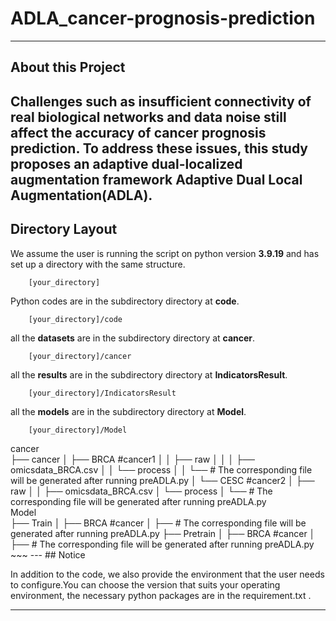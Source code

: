 # ADLA_cancer-prognosis-prediction
---

## About this Project

Challenges such as insufficient connectivity of real biological networks and data noise still affect the accuracy of cancer prognosis prediction. To address these issues, this study proposes an adaptive dual-localized augmentation framework Adaptive Dual Local Augmentation(ADLA).
---
## Directory Layout

We assume the user is running the script on python version **3.9.19** and has set up a directory with the same structure.
~~~
    [your_directory]  
~~~
Python codes are in the subdirectory directory at **code**. 
~~~
    [your_directory]/code  
~~~
all the **datasets**  are in the subdirectory directory at **cancer**. 
~~~
    [your_directory]/cancer  
~~~
all the **results**  are in the subdirectory directory at **IndicatorsResult**. 
~~~
    [your_directory]/IndicatorsResult 
~~~
all the **models**  are in the subdirectory directory at **Model**. 
~~~
    [your_directory]/Model
~~~

</details><summary>cancer</summary>
    ├── cancer
    │ 	 ├── BRCA           #cancer1
    │ 	 │ 	 ├── raw		  
    │ 	 │ 	 │	 ├── omicsdata_BRCA.csv  
    │ 	 │ 	 └── process
    │ 	 │ 	 	 └── # The corresponding file will be generated after running preADLA.py	    
    │ 	 └── CESC           #cancer2
    │ 	     ├── raw		  
    │ 	  	 │	 ├── omicsdata_BRCA.csv  
    │ 	  	 └── process
    │ 	  	 	 └── # The corresponding file will be generated after running preADLA.py			    

</details>

</details>
<summary>Model</summary>
    ├── Train
    │ 	├── BRCA #cancer
    │       ├── # The corresponding file will be generated after running preADLA.py		
    ├── Pretrain
    │   ├── BRCA #cancer
    │       ├── # The corresponding file will be generated after running preADLA.py		

</details>
~~~
---
## Notice

In addition to the code, we also provide the environment that the user needs to configure.You can choose the version that suits your operating environment,  the necessary python packages are in the requirement.txt .

---







